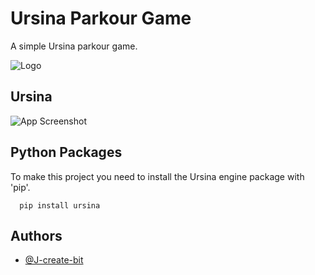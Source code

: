 # Ursina Parkour Game
A simple Ursina parkour game.

![Logo](https://www.ursinaengine.org/ursina_chan_alpha.png)

## Ursina

![App Screenshot](https://i.ibb.co/q9gsg1Y/screen.png)


## Python Packages

To make this project you need to install the Ursina engine package with 'pip'.

```pip
  pip install ursina
```
    
## Authors

- [@J-create-bit](https://github.com/J-create-bit)
